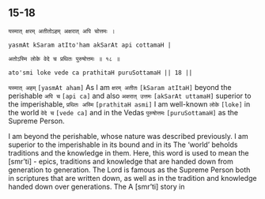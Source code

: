 ## 15-18


```shloka-sa
यस्मात् क्षरम् अतीतोऽहम् अक्षरात् अपि चोत्तमः ।
```
```shloka-sa-hk
yasmAt kSaram atIto'ham akSarAt api cottamaH |
```
```shloka-sa
अतोऽस्मि लोके वेदे च प्रथितः पुरुषोत्तमः ॥ १८ ॥
```
```shloka-sa-hk
ato'smi loke vede ca prathitaH puruSottamaH || 18 ||
```

`यस्मात् अहम्` `[yasmAt aham]` As I am `क्षरम् अतीतः` `[kSaram atItaH]` beyond the perishable `अपि च` `[api ca]` and also `अक्षरात् उत्तमः` `[akSarAt uttamaH]` superior to the imperishable, `प्रथितः अस्मि` `[prathitaH asmi]` I am well-known `लोके` `[loke]` in the world `वेदे च` `[vede ca]` and in the Vedas `पुरुषोत्तमः` `[puruSottamaH]` as the Supreme Person.

I am beyond the perishable, whose nature was described previously. I am superior to the imperishable in its bound and in its 
The ‘world’ beholds traditions and the knowledge in them. Here, this word is used to mean the [smr’ti] - epics, traditions and knowledge that are handed down from generation to generation. 
The Lord is famous as the Supreme Person both in scriptures that are written down, as well as in the tradition and knowledge handed down over generations.
The 
A [smr’ti] story in 

